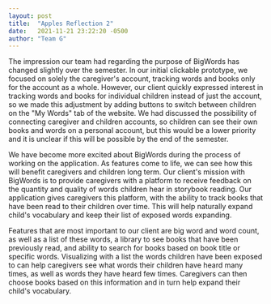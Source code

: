 ```yaml
---
layout: post
title:  "Apples Reflection 2"
date:   2021-11-21 23:22:20 -0500
author: "Team G"
---
```


The impression our team had regarding the purpose of BigWords has changed slightly over the semester. In our initial clickable prototype, we  focused on solely the caregiver's account, tracking words and books only for the account as a whole. However, our client quickly expressed interest in tracking words and books for individual children instead of just the account, so we made this adjustment by adding buttons to switch between children on the "My Words" tab of the website. We had discussed the possibility of connecting caregiver and children accounts, so children can see their own books and words on a personal account, but this would be a lower priority and it is unclear if this will be possible by the end of the semester.

We have become more excited about BigWords during the process of working on the application. As features come to life, we can see how this will benefit caregivers and children long term. Our client's mission with BigWords is to provide caregivers with a platform to receive feedback on the quantity and quality of words children hear in storybook reading. Our application gives caregivers this platform, with the ability to track books that have been read to their children over time. This will help naturally expand child's vocabulary and keep their list of exposed words expanding.

Features that are most important to our client are big word and word count, as well as a list of these words, a library to see books that have been previously read, and ability to search for books based on book title or specific words. Visualizing with a list the words children have been exposed to can help caregivers see what words their children have heard many times, as well as words they have heard few times. Caregivers can then choose books based on this information and in turn help expand their child's vocabulary. 

